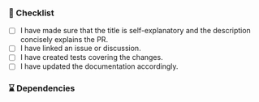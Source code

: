 <!-- ^^^^^
Please provide a concise, informative and self-explanatory title.
Don't put issue numbers in there, do this in the PR body below.
For example, instead of "Fixes #1234" use "Introduce new method to calculate 1+1"
-->
<!-- Describe your changes here in detail -->
<!-- Why is this change required? What problem does it solve? -->
<!-- If it resolves an open issue, please link to the issue here. For example "Closes #1337" -->

### 📝 Checklist

<!-- Put an `x` in all the boxes that apply. -->
<!-- If your change requires a documentation PR, please link it appropriately -->
<!-- If you're unsure about any of these, don't hesitate to ask. We're here to help! -->
<!-- Feel free to remove irrelevant items. -->

- [ ] I have made sure that the title is self-explanatory and the description concisely explains the PR.
- [ ] I have linked an issue or discussion.
- [ ] I have created tests covering the changes.
- [ ] I have updated the documentation accordingly.

### ⌛ Dependencies
<!-- List all open pull requests that this PR logically depends on -->
<!--
- #xyz: short description why this is a dependency
- #abc: ...
-->


